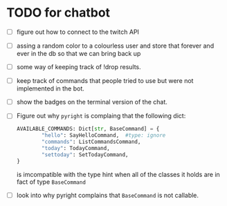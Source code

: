 # TODO for chatbot

-   [ ] figure out how to connect to the twitch API
-   [ ] assing a random color to a colourless user and store that forever and ever in the db so that we can bring back up
-   [ ] some way of keeping track of !drop results.
-   [ ] keep track of commands that people tried to use but were not implemented in the bot.
-   [ ] show the badges on the terminal version of the chat.
-   [ ] Figure out why `pyright` is complaing that the following dict:

    ```python
    AVAILABLE_COMMANDS: Dict[str, BaseCommand] = {
    		"hello": SayHelloCommand,  #type: ignore
    		"commands": ListCommandsCommand,
    		"today": TodayCommand,
    		"settoday": SetTodayCommand,
    }
    ```

    is imcompatible with the type hint when all of the classes it holds are in fact of type `BaseCommand`

-   [ ] look into why pyright complains that `BaseCommand` is not callable.
